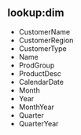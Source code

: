 ## lookup:dim
- CustomerName
- CustomerRegion
- CustomerType
- Name
- ProdGroup
- ProductDesc
- CalendarDate
- Month
- Year
- MonthYear
- Quarter
- QuarterYear